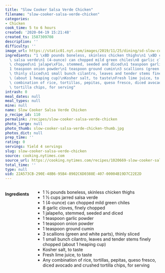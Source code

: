 ```yaml
---
title: "Slow Cooker Salsa Verde Chicken"
filename: "slow-cooker-salsa-verde-chicken"
categories:
- Chicken
cook_time: 5 to 6 hours
created: '2020-04-19 15:21:48'
created_ts: 1587309708
description: ''
difficulty: ''
image_url: https://static01.nyt.com/images/2019/11/25/dining/sd-slow-cooker-salsa-verde-chicken/sd-slow-cooker-salsa-verde-chicken-articleLarge.jpg
ingredients: "1 \xBD pounds boneless, skinless chicken thighs\n1 \xBD cups jarred\
  \ salsa verde\n1 (4-ounce) can chopped mild green chiles\n8 garlic cloves, finely\
  \ chopped\n1 jalape\xF1o, stemmed, seeded and diced\n1 teaspoon garlic powder\n\
  1 teaspoon onion powder\n1 teaspoon ground cumin\n3 scallions (green and white parts),\
  \ thinly sliced\n1 small bunch cilantro, leaves and tender stems finely chopped\
  \ (about 1 heaping cup)\nKosher salt, to taste\nFresh lime juice, to taste\nAny\
  \ combination of rice, tortillas, pepitas, queso fresco, diced avocado and crushed\
  \ tortilla chips, for serving"
intrash: 0
meal_dates: null
meal_types: null
mine: null
name: Slow Cooker Salsa Verde Chicken
p_recipe_id: 110
permalink: /recipes/slow-cooker-salsa-verde-chicken
photo_large: null
photo_thumb: slow-cooker-salsa-verde-chicken-thumb.jpg
photos_dict: null
prep_time: ''
rating: 0
servings: Yield 4 servings
slug: slow-cooker-salsa-verde-chicken
source: cooking.nytimes.com
source_url: https://cooking.nytimes.com/recipes/1020669-slow-cooker-salsa-verde-chicken?action=click&module=Global%20Search%20Recipe%20Card&pgType=search&rank=1
total_time: ''
type: null
uid: 22A573CB-290E-48B6-95B4-8902C6D0388E-407-00004B19D7C22E2D
---
```

<div class="large-8 medium-7 columns" id="writeup">	</div><!-- #writeup -->
</div><!-- #row-one -->
<div class="row" id="row-two">	<div class="medium-4 small-5 columns" id="ingredients"><h4>Ingredients</h4><div class="box box-ingredients content"><ul>
<li>1 ½ pounds boneless, skinless chicken thighs</li>
<li>1 ½ cups jarred salsa verde</li>
<li>1 (4-ounce) can chopped mild green chiles</li>
<li>8 garlic cloves, finely chopped</li>
<li>1 jalapeño, stemmed, seeded and diced</li>
<li>1 teaspoon garlic powder</li>
<li>1 teaspoon onion powder</li>
<li>1 teaspoon ground cumin</li>
<li>3 scallions (green and white parts), thinly sliced</li>
<li>1 small bunch cilantro, leaves and tender stems finely chopped (about 1 heaping cup)</li>
<li>Kosher salt, to taste</li>
<li>Fresh lime juice, to taste</li>
<li>Any combination of rice, tortillas, pepitas, queso fresco, diced avocado and crushed tortilla chips, for serving</li>
</ul>
</div>	</div>	<div class="medium-6 small-7 columns" id="directions">	</div>